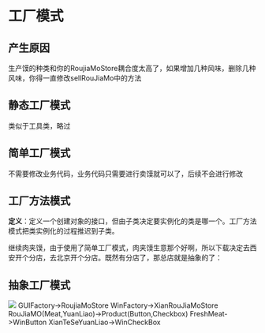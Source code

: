 # 工厂模式
## 产生原因
生产馍的种类和你的RoujiaMoStore耦合度太高了，如果增加几种风味，删除几种风味，你得一直修改sellRouJiaMo中的方法
## 静态工厂模式
类似于工具类，略过

## 简单工厂模式
不需要修改业务代码，业务代码只需要进行卖馍就可以了，后续不会进行修改

## 工厂方法模式
**定义**：定义一个创建对象的接口，但由子类决定要实例化的类是哪一个。工厂方法模式把类实例化的过程推迟到子类。

继续肉夹馍，由于使用了简单工厂模式，肉夹馍生意那个好啊，所以下载决定去西安开个分店，去北京开个分店。既然有分店了，那总店就是抽象的了：
## 抽象工厂模式

![](https://imgurlhangzhouxiwang.oss-cn-beijing.aliyuncs.com/20220520144824.png)
GUIFactory->RoujiaMoStore
WinFactory->XianRouJiaMoStore
RouJiaMO(Meat,YuanLiao)->Product(Button,Checkbox)
FreshMeat->WinButton
XianTeSeYuanLiao->WinCheckBox
